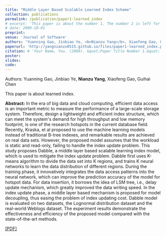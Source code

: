 ```yaml
---
title: "Middle Layer Based Scalable Learned Index Scheme"
collection: publications
permalink: /publication/paper1-learned_index
# excerpt: 'This paper is about the number 1. The number 2 is left for future work.'
# date: 2009-10-01
preprint:
venue: 'Journal of Software'
authors: 'Yuanning Gao, Jinbiao Ye, <b>Nianzu Yang</b>, Xiaofeng Gao, Guihai Chen'
paperurl: 'http://yangnianzu0515.github.io/files/paper1-learned_index.pdf'
citation: # 'Your Name, You. (2009). &quot;Paper Title Number 1.&quot; <i>Journal 1</i>. 1(1).'
poster: 
slides: 
code: 
---
```

Authors: Yuanning Gao, Jinbiao Ye, **Nianzu Yang**, Xiaofeng Gao, Guihai Chen

This paper is about learned index.

**Abstract:** In the era of big data and cloud computing, efficient data access is an important metric to measure the performance of a large-scale storage system. Therefore, design a lightweight and efficient index structure, which can meet the system's demand for high throughput and low memory footprint, is one of the research hotspots in the current database field. Recently, Kraska, et al proposed to use the machine learning models instead of traditional B-tree indexes, and remarkable results are achieved on real data sets. However, the proposed model assumes that the workload is static and read-only, failing to handle the index update problem. This study proposes Dabble, a middle layer based scalable learning index model, which is used to mitigate the index update problem. Dabble first uses K-means algorithm to divide the data set into K regions, and trains K neural networks to learn the data distribution of different regions. During the training phase, it innovatively integrates the data access patterns into the neural network, which can improve the prediction accuracy of the model for hotspot data. For data insertion, it borrows the idea of LSM tree, i.e., delay update mechanism, which greatly improved the data writing speed. In the index update phase, a middle layer based mechanism is proposed for model decoupling, thus easing the problem of index updating cost. Dabble model is evaluated on two datasets, the Lognormal distribution dataset and the real-world Weblogs dataset. The experiment results demonstrate the effectiveness and efficiency of the proposed model compared with the state-of-the-art methods.

[[PDF]](http://yangnianzu0515.github.io/files/paper1-learned_index.pdf)
<!-- [[Poster]]
[[Slides]]
[[Code]] -->


<!-- Recommended citation: Your Name, You. (2009). "Paper Title Number 1." <i>Journal 1</i>. 1(1). -->